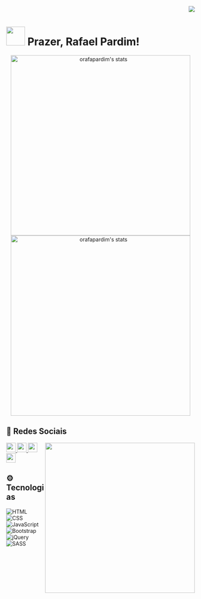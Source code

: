   <p align="right"> 
    <img src="https://komarev.com/ghpvc/?username=orafapardim&color=blue" />
  </p>
  <h1 align="left"> <img height="50" src="https://user-images.githubusercontent.com/83538547/139145339-8dde9442-1370-40f3-965b-702429febecd.png"> Prazer, Rafael Pardim!</h1>

  <p align="center">
      <img width="480em" src="https://github-readme-stats.vercel.app/api?username=orafapardim&show_icons=true&theme=vision-friendly-dark" alt="orafapardim's stats"/>
      <img width="480em" src="https://github-readme-stats.vercel.app/api/top-langs/?username=orafapardim&layout=compact&theme=vision-friendly-dark" alt="orafapardim's stats"/>
  </p>
 
  ## 📱 Redes Sociais
  <img align="right" width="400em" src="https://github-readme-twitter-gazf.vercel.app/api?id=orafapardim&layout=wide&show_reply=off&show_retweet=off" />
  <a href="mailto:orafapardim@gmail.com" target="_blank">
     <img height="25" src="https://img.shields.io/badge/-Email-05122A?style=flat&logo=gmail">   
  </a>
  <a href="https://instagram.com/orafapardim" target="_blank">
     <img height="25" src="https://img.shields.io/badge/-Instagram-05122A?style=flat&logo=instagram">   
  </a>
  <a href="https://www.linkedin.com/in/orafapardim" target="_blank">
    <img height="25" src="https://img.shields.io/badge/-Linkedin-05122A?style=flat&logo=linkedin"> 
  </a>
  <a href="https://www.twitter.com/orafapardim" target="_blank">
    <img height="25" src="https://img.shields.io/badge/-Twitter-05122A?style=flat&logo=twitter"> 
  </a>

  ## ⚙️ Tecnologias
  ![HTML](https://img.shields.io/badge/-HTML-05122A?style=flat&logo=HTML5)&nbsp;
  ![CSS](https://img.shields.io/badge/-CSS-05122A?style=flat&logo=CSS3&logoColor=1572B6)&nbsp;
  ![JavaScript](https://img.shields.io/badge/-JavaScript-05122A?style=flat&logo=javascript)&nbsp;
  ![Bootstrap](https://img.shields.io/badge/-Bootstrap-05122A?style=flat&logo=Bootstrap)&nbsp;
  ![jQuery](https://img.shields.io/badge/-jQuery-05122A?style=flat&logo=jQuery)&nbsp;
  ![SASS](https://img.shields.io/badge/-SASS-05122A?style=flat&logo=SASS)&nbsp;
   
